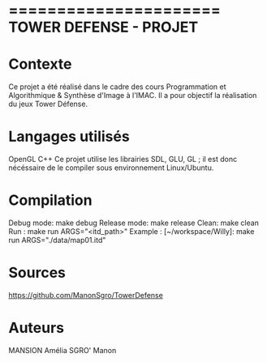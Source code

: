 ======================
TOWER DEFENSE - PROJET
======================

Contexte
========

Ce projet a été réalisé dans le cadre des cours Programmation et Algorithmique & Synthèse d'Image à l'IMAC.
Il a pour objectif la réalisation du jeux Tower Défense.

Langages utilisés
=================
OpenGL
C++
Ce projet utilise les librairies SDL, GLU, GL ; il est donc nécéssaire de le compiler sous environnement Linux/Ubuntu.

Compilation
===========
Debug mode: make debug
Release mode: make release
Clean: make clean
Run : make run ARGS="<itd_path>"
Example : [~/workspace/Willy]: make run ARGS="./data/map01.itd"

Sources
=======
https://github.com/ManonSgro/TowerDefense

Auteurs
=======
MANSION Amélia
SGRO' Manon
